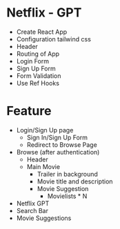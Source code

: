 # Netflix - GPT
-  Create React App
- Configuration tailwind css
- Header
- Routing of App
- Login Form 
- Sign Up Form
- Form Validation
- Use Ref Hooks

# Feature
- Login/Sign Up page
  - Sign In/Sign Up Form
  - Redirect to Browse Page
- Browse (after authentication)
   - Header
   - Main Movie
     - Trailer in background
     - Movie title and description
     - Movie Suggestion
       - Movielists * N
- Netflix GPT
 - Search Bar
 - Movie Suggestions

        